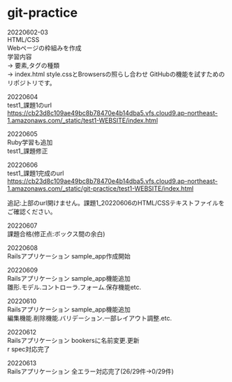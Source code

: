 # git-practice

20220602-03<br>
HTML/CSS <br>
Webページの枠組みを作成<br>
学習内容<br>
→ 要素,タグの種類<br>
→ index.html style.cssとBrowsersの照らし合わせ
GitHubの機能を試すためのリポジトリです。<br>

20220604<br>
test1_課題1のurl <br>
https://cb23d8c109ae49bc8b78470e4b14dba5.vfs.cloud9.ap-northeast-1.amazonaws.com/_static/test1-WEBSITE/index.html

20220605<br>
Ruby学習も追加<br>
test1_課題修正

20220606<br>
test1_課題1完成のurl<br>
https://cb23d8c109ae49bc8b78470e4b14dba5.vfs.cloud9.ap-northeast-1.amazonaws.com/_static/git-practice/test1-WEBSITE/index.html

追記:上部のurl開けません。課題1_20220606のHTML/CSSテキストファイルをご確認ください。

20220607<br>
課題合格(修正点:ボックス間の余白)<br>

20220608<br>
Railsアプリケーション sample_app作成開始<br>

20220609<br>
Railsアプリケーション sample_app機能追加<br>
雛形.モデル.コントローラ.フォーム.保存機能etc.<br>

20220610<br>
Railsアプリケーション sample_app機能追加<br>
編集機能.削除機能.バリデーション.一部レイアウト調整.etc.<br>

20220612<br>
Railsアプリケーション bookersに名前変更.更新<br>
r spec対応完了<br>

20220613<br>
Railsアプリケーション 全エラー対応完了(26/29件→0/29件)<br>
